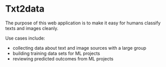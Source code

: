# Txt2data

The purpose of this web application is to make it easy for humans classify texts and images cleanly.

Use cases include:
- collecting data about text and image sources with a large group
- building training data sets for ML projects
- reviewing predicted outcomes from ML projects

